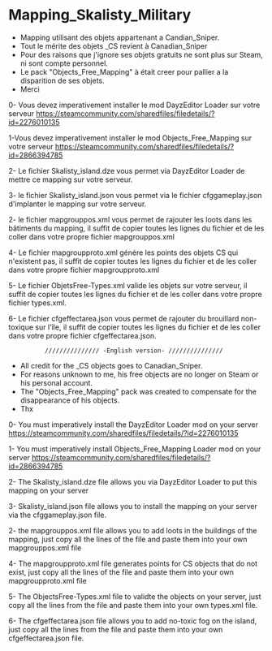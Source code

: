 # Mapping_Skalisty_Military

- Mapping utilisant des objets appartenant a Candian_Sniper.
- Tout le mérite des objets _CS revient à Canadian_Sniper
- Pour des raisons que j'ignore ses objets gratuits ne sont plus sur Steam, ni sont compte personnel.
- Le pack  "Objects_Free_Mapping" à était creer pour pallier a la disparition de ses objets.
- Merci

0- Vous devez imperativement installer le mod DayzEditor Loader sur votre serveur https://steamcommunity.com/sharedfiles/filedetails/?id=2276010135

1-Vous devez imperativement installer le mod Objects_Free_Mapping sur votre serveur https://steamcommunity.com/sharedfiles/filedetails/?id=2866394785

2- Le fichier Skalisty_island.dze vous permet via DayzEditor Loader de mettre ce mapping sur votre serveur.

3- le fichier Skalisty_island.json vous permet via le fichier cfggameplay.json d'implanter le mapping sur votre serveur.

2- le fichier mapgrouppos.xml vous permet de rajouter les loots dans les bâtiments du mapping, il suffit de copier toutes les lignes du fichier et de les coller dans votre propre fichier mapgrouppos.xml

4- Le fichier mapgroupproto.xml génére les points des objets CS qui n'existent pas, il suffit de copier toutes les lignes du fichier et de les coller dans votre propre fichier mapgroupproto.xml

5- Le fichier ObjetsFree-Types.xml valide les objets sur votre serveur, il suffit de copier toutes les lignes du fichier et de les coller dans votre propre fichier types.xml.

6- Le fichier cfgeffectarea.json vous permet de rajouter du brouillard non-toxique sur l'île, il suffit de copier toutes les lignes du fichier et de les coller dans votre propre fichier cfgeffectarea.json. 

 

              /////////////// -English version- ///////////////



- All credit for the _CS objects goes to Canadian_Sniper.
 - For reasons unknown to me, his free objects are no longer on Steam or his personal account.
 - The "Objects_Free_Mapping" pack was created to compensate for the disappearance of his objects.
 - Thx

0- You must imperatively install the DayzEditor Loader mod on your server https://steamcommunity.com/sharedfiles/filedetails/?id=2276010135

1- You must imperatively install Objects_Free_Mapping Loader mod on your server https://steamcommunity.com/sharedfiles/filedetails/?id=2866394785

2- The Skalisty_island.dze file allows you via DayzEditor Loader to put this mapping on your server 

3- Skalisty_island.json file allows you to install the mapping on your server via the cfggameplay.json file.

2- the mapgrouppos.xml file allows you to add loots in the buildings of the mapping, just copy all the lines of the file and paste them into your own mapgrouppos.xml file

4- The mapgroupproto.xml file generates points for CS objects that do not exist, just copy all the lines of the file and paste them into your own mapgroupproto.xml file

5- The ObjectsFree-Types.xml file to validte the objects on your server, just copy all the lines from the file and paste them into your own types.xml file.

6- The cfgeffectarea.json file allows you to add no-toxic fog on the island, just copy all the lines from the file and paste them into your own cfgeffectarea.json file.
